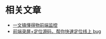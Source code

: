# 相关文章

- [一文搞懂得物前端监控](https://mp.weixin.qq.com/s/ajq-eGu4DBLbHXEm2HGV8Q)
- [前端录屏+定位源码，帮你快速定位线上 bug](https://mp.weixin.qq.com/s/S4W2CMZ_udt_aKH3vryg4g)
